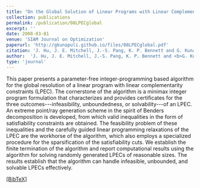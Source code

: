 ```yaml
---
title: "On the Global Solution of Linear Programs with Linear Complementarity Constraints"
collection: publications
permalink: /publication/08LPECglobal
excerpt: ''
date: 2008-03-01
venue: 'SIAM Journal on Optimization'
paperurl: 'http://gkunapuli.github.io/files/08LPECglobal.pdf'
citation: 'J. Hu, J. E. Mitchell, J.-S. Pang, K. P. Bennett and G. Kunapuli. <b> On the Global Solution of Linear Programs with Linear Complementarity Constraints </b>. <i> SIAM Journal on Optimization </i>, Volume 19, Number 1 (2008), pp. 445-471.'
author:  'J. Hu, J. E. Mitchell, J.-S. Pang, K. P. Bennett and <b>G. Kunapuli</b>'
type: 'journal'
---
```

This paper presents a parameter-free integer-programming based algorithm for the global resolution of a linear program with linear complementarity constraints (LPEC). The cornerstone of the algorithm is a minimax integer program formulation that characterizes and provides certificates for the three outcomes---infeasibility, unboundedness, or solvability---of an LPEC. An extreme point/ray generation scheme in the spirit of Benders decomposition is developed, from which valid inequalities in the form of satisfiability constraints are obtained. The feasibility problem of these inequalities and the carefully guided linear programming relaxations of the LPEC are the workhorse of the algorithm, which also employs a specialized procedure for the sparsification of the satisfiability cuts. We establish the finite termination of the algorithm and report computational results using the algorithm for solving randomly generated LPECs of reasonable sizes. The results establish that the algorithm can handle infeasible, unbounded, and solvable LPECs effectively.

[[BibTeX]](http://gkunapuli.github.io/files/08LPECglobal.bib)
